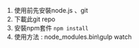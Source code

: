
1. 使用前先安裝node.js 、git
2. 下載此git repo
3. 安裝npm套件 `npm install`
4. 使用方法 : node_modules\.bin\gulp watch 
